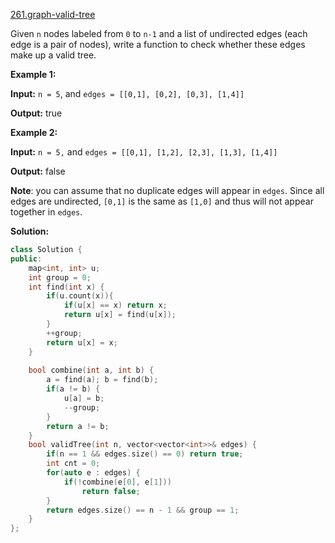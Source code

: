 [261.graph-valid-tree](https://leetcode.com/problems/graph-valid-tree/)  

Given `n` nodes labeled from `0` to `n-1` and a list of undirected edges (each edge is a pair of nodes), write a function to check whether these edges make up a valid tree.

**Example 1:**

  
**Input:** `n = 5`, and `edges = [[0,1], [0,2], [0,3], [1,4]]`
  
**Output:** true

**Example 2:**

  
**Input:** `n = 5,` and `edges = [[0,1], [1,2], [2,3], [1,3], [1,4]]`
  
**Output:** false

**Note**: you can assume that no duplicate edges will appear in `edges`. Since all edges are undirected, `[0,1]` is the same as `[1,0]` and thus will not appear together in `edges`.  



**Solution:**  

```cpp
class Solution {
public:
    map<int, int> u;
    int group = 0;
    int find(int x) {
        if(u.count(x)){
            if(u[x] == x) return x;
            return u[x] = find(u[x]);
        }
        ++group;
        return u[x] = x;
    }
    
    bool combine(int a, int b) {
        a = find(a); b = find(b);
        if(a != b) {
            u[a] = b;
            --group;
        }
        return a != b;
    }
    bool validTree(int n, vector<vector<int>>& edges) {
        if(n == 1 && edges.size() == 0) return true;
        int cnt = 0;
        for(auto e : edges) {
            if(!combine(e[0], e[1]))
                return false;
        }
        return edges.size() == n - 1 && group == 1;
    }
};
```
      